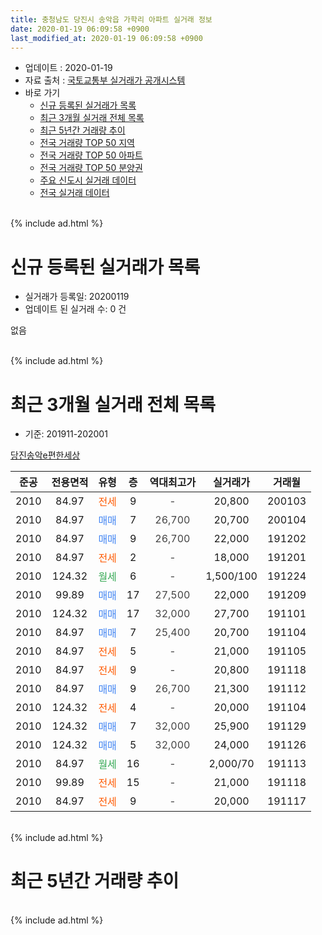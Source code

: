 ```yaml
---
title: 충청남도 당진시 송악읍 가학리 아파트 실거래 정보
date: 2020-01-19 06:09:58 +0900
last_modified_at: 2020-01-19 06:09:58 +0900
---
```


* 업데이트 : 2020-01-19
* 자료 출처 : [국토교통부 실거래가 공개시스템](http://rt.molit.go.kr)
* 바로 가기
    * [신규 등록된 실거래가 목록](#신규-등록된-실거래가-목록)
    * [최근 3개월 실거래 전체 목록](#최근-3개월-실거래-전체-목록)
    * [최근 5년간 거래량 추이](#최근-5년간-거래량-추이)
    * [전국 거래량 TOP 50 지역](https://apt-info.github.io/apt-trade-info/최근-3개월-전국에서-가장-거래가-많이-발생한-지역)
    * [전국 거래량 TOP 50 아파트](https://apt-info.github.io/apt-trade-info/최근-3개월-전국에서-가장-거래가-많이-발생한-아파트)
    * [전국 거래량 TOP 50 분양권](https://apt-info.github.io/apt-trade-info/최근-3개월-전국에서-가장-거래가-많이-발생한-분양권)
    * [주요 신도시 실거래 데이터](https://apt-info.github.io/apt-trade-info/주요-신도시)
    * [전국 실거래 데이터](https://apt-info.github.io/apt-trade-info/전국)
<br>
{% include ad.html %}
<br>

# 신규 등록된 실거래가 목록
* 실거래가 등록일: 20200119
* 업데이트 된 실거래 수: 0 건

없음

<br>
{% include ad.html %}
<br>

# 최근 3개월 실거래 전체 목록
* 기준: 201911-202001


[당진송악e편한세상](https://search.naver.com/search.naver?query=%EC%B6%A9%EC%B2%AD%EB%82%A8%EB%8F%84+%EB%8B%B9%EC%A7%84%EC%8B%9C+%EC%86%A1%EC%95%85%EC%9D%8D+%EA%B0%80%ED%95%99%EB%A6%AC+%EB%8B%B9%EC%A7%84%EC%86%A1%EC%95%85e%ED%8E%B8%ED%95%9C%EC%84%B8%EC%83%81)

|준공|전용면적|유형|층|역대최고가|실거래가|거래월|
|:---:|:---:|:---:|:---:|:---:|:---:|:---:|
|2010|84.97|<span style="color:#ff5a00">전세</span>|9|<span style="color:#444444">-</span>|20,800|200103|
|2010|84.97|<span style="color:#4285f3">매매</span>|7|<span style="color:#444444">26,700</span>|20,700|200104|
|2010|84.97|<span style="color:#4285f3">매매</span>|9|<span style="color:#444444">26,700</span>|22,000|191202|
|2010|84.97|<span style="color:#ff5a00">전세</span>|2|<span style="color:#444444">-</span>|18,000|191201|
|2010|124.32|<span style="color:#34a853">월세</span>|6|<span style="color:#444444">-</span>|1,500/100|191224|
|2010|99.89|<span style="color:#4285f3">매매</span>|17|<span style="color:#444444">27,500</span>|22,000|191209|
|2010|124.32|<span style="color:#4285f3">매매</span>|17|<span style="color:#444444">32,000</span>|27,700|191101|
|2010|84.97|<span style="color:#4285f3">매매</span>|7|<span style="color:#444444">25,400</span>|20,700|191104|
|2010|84.97|<span style="color:#ff5a00">전세</span>|5|<span style="color:#444444">-</span>|21,000|191105|
|2010|84.97|<span style="color:#ff5a00">전세</span>|9|<span style="color:#444444">-</span>|20,800|191118|
|2010|84.97|<span style="color:#4285f3">매매</span>|9|<span style="color:#444444">26,700</span>|21,300|191112|
|2010|124.32|<span style="color:#ff5a00">전세</span>|4|<span style="color:#444444">-</span>|20,000|191104|
|2010|124.32|<span style="color:#4285f3">매매</span>|7|<span style="color:#444444">32,000</span>|25,900|191129|
|2010|124.32|<span style="color:#4285f3">매매</span>|5|<span style="color:#444444">32,000</span>|24,000|191126|
|2010|84.97|<span style="color:#34a853">월세</span>|16|<span style="color:#444444">-</span>|2,000/70|191113|
|2010|99.89|<span style="color:#ff5a00">전세</span>|15|<span style="color:#444444">-</span>|21,000|191118|
|2010|84.97|<span style="color:#ff5a00">전세</span>|9|<span style="color:#444444">-</span>|20,000|191117|


<br>
{% include ad.html %}
<br>

# 최근 5년간 거래량 추이


<div style="width:100%;">
    <canvas id="deal_progress" height="200"></canvas>
</div>

<script>
new Chart(document.getElementById("deal_progress"), {
    type: 'line',
    data: {
        labels: ['201501','201502','201503','201504','201505','201506','201507','201508','201509','201510','201511','201512','201601','201602','201603','201604','201605','201606','201607','201608','201609','201610','201611','201612','201701','201702','201703','201704','201705','201706','201707','201708','201709','201710','201711','201712','201801','201802','201803','201804','201805','201806','201807','201808','201809','201810','201811','201812','201901','201902','201903','201904','201905','201906','201907','201908','201909','201910','201911','201912','202001'],
        datasets: [{
            label: '매매',
            pointRadius: 1,
            data: [11, 3, 8, 10, 12, 8, 14, 8, 12, 9, 6, 4, 2, 1, 3, 5, 6, 7, 2, 1, 7, 6, 2, 4, 2, 3, 3, 4, 0, 2, 2, 2, 3, 4, 2, 2, 3, 2, 5, 4, 2, 4, 4, 5, 1, 3, 5, 1, 4, 2, 2, 2, 5, 7, 7, 5, 3, 2, 5, 2, 1],
            borderColor: "rgba(255, 201, 14, 1)",
            backgroundColor: "rgba(255, 201, 14, 0.5)",
            fill: false,
            lineTension: 0
        },{
            label: '전월세',
            pointRadius: 1,
            data: [5, 3, 2, 6, 1, 6, 6, 3, 7, 4, 5, 6, 6, 7, 4, 6, 4, 2, 6, 5, 4, 4, 8, 3, 2, 5, 6, 0, 3, 6, 4, 8, 1, 4, 3, 3, 2, 2, 8, 8, 3, 3, 8, 6, 8, 2, 3, 1, 6, 1, 4, 1, 6, 5, 8, 6, 4, 12, 6, 2, 1],
            borderColor: "rgba(0, 141, 185, 1)",
            backgroundColor: "rgba(0, 141, 185, 0.5)",
            fill: false,
            lineTension: 0
        }
        ]
    },
    options: {
        responsive: true,
        title: {
            display: false
        },
        tooltips: {
            mode: 'index',
            intersect: false
        },
        hover: {
            mode: 'nearest',
            intersect: true
        },
        scales: {
            xAxes: [{
                display: true,
                scaleLabel: {
                    display: true,
                    labelString: '년/월'
                }
            }],
            yAxes: [{
                display: true,
                ticks: {
                    suggestedMin: 0,
                },
                scaleLabel: {
                    display: true,
                    labelString: '실거래 수'
                }
            }]
        }
    }
});

</script>


<br>
{% include ad.html %}
<br>

